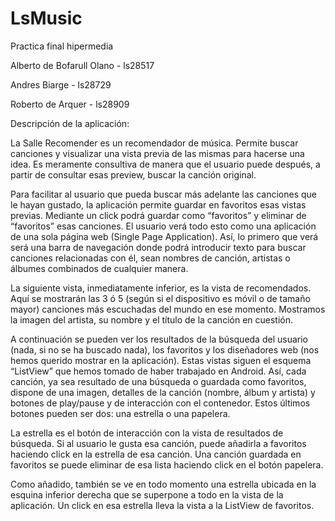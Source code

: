 # LsMusic
Practica final hipermedia

Alberto de Bofarull Olano - ls28517	

Andres Biarge - ls28729

Roberto de Arquer - ls28909

Descripción de la aplicación:

La Salle Recomender es un recomendador de música. Permite buscar canciones y visualizar una vista previa de las mismas para hacerse una idea. Es meramente consultiva de manera que el usuario puede después, a partir de consultar esas preview, buscar la canción original.

Para facilitar al usuario que pueda buscar más adelante las canciones que le hayan gustado, la aplicación permite guardar en favoritos esas vistas previas. Mediante un click podrá guardar como “favoritos” y eliminar de “favoritos” esas canciones.
El usuario verá todo esto como una aplicación de una sola página web (Single Page Application). Así, lo primero que verá será una barra de navegación donde podrá introducir texto para buscar canciones relacionadas con él, sean nombres de canción, artistas o álbumes combinados de cualquier manera. 

La siguiente vista, inmediatamente inferior, es la vista de recomendados. Aquí se mostrarán las 3 ó 5 (según si el dispositivo es móvil o de tamaño mayor) canciones más escuchadas del mundo en ese momento. Mostramos la imagen del artista, su nombre y el título de la canción en cuestión.

A continuación se pueden ver los resultados de la búsqueda del usuario (nada, si no se ha buscado nada), los favoritos y los diseñadores web (nos hemos querido mostrar en la aplicación). Estas vistas siguen el esquema “ListView” que hemos tomado de haber trabajado en Android.  Así, cada canción, ya sea resultado de una búsqueda o guardada como favoritos, dispone de una imagen, detalles de la canción (nombre, álbum y artista) y botones de play/pause y de interacción con el contenedor. Estos últimos botones pueden ser dos: una estrella o una papelera.

La estrella es el botón de interacción con la vista de resultados de búsqueda. Si al usuario le gusta esa canción, puede añadirla a favoritos haciendo click en la estrella de esa canción. Una canción guardada en favoritos se puede eliminar de esa lista haciendo click en el botón papelera.

Como añadido, también se ve en todo momento una estrella ubicada en la esquina inferior derecha que se superpone a todo en la vista de la aplicación. Un click en esa estrella lleva la vista a la ListView de favoritos.
